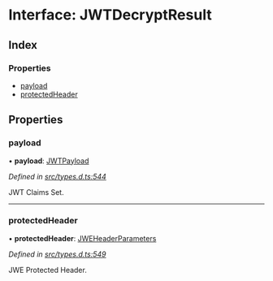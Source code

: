 # Interface: JWTDecryptResult

## Index

### Properties

* [payload](_types_d_.jwtdecryptresult.md#payload)
* [protectedHeader](_types_d_.jwtdecryptresult.md#protectedheader)

## Properties

### payload

•  **payload**: [JWTPayload](_types_d_.jwtpayload.md)

*Defined in [src/types.d.ts:544](https://github.com/panva/jose/blob/v3.0.1/src/types.d.ts#L544)*

JWT Claims Set.

___

### protectedHeader

•  **protectedHeader**: [JWEHeaderParameters](_types_d_.jweheaderparameters.md)

*Defined in [src/types.d.ts:549](https://github.com/panva/jose/blob/v3.0.1/src/types.d.ts#L549)*

JWE Protected Header.
